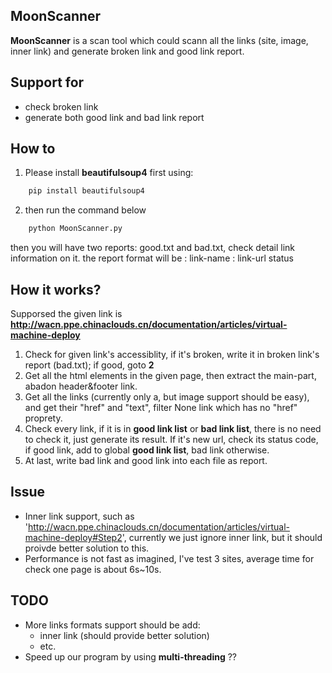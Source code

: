 ## MoonScanner
**MoonScanner** is a scan tool which could scann all the links (site, image, inner link) and generate broken link and good link report.

## Support for
+ check broken link 
+ generate both good link and bad link report

## How to 
1. Please install **beautifulsoup4** first using:
```python
	pip install beautifulsoup4
```
2. then run the command below
```python
	python MoonScanner.py
```
then you will have two reports: good.txt and bad.txt, check detail link information on it.
the report format will be : link-name : link-url status

## How it works?
Supporsed the given link is **http://wacn.ppe.chinaclouds.cn/documentation/articles/virtual-machine-deploy**  
1. Check for given link's accessiblity, if it's broken, write it in broken link's report (bad.txt); if good, goto **2**  
2. Get all the html elements in the given page, then extract the main-part, abadon header&footer link.  
3. Get all the links <a>(currently only a, but image support should be easy), and get their "href" and "text", filter None link which has no "href" proprety.  
4. Check every link, if it is in **good link list** or **bad link list**, there is no need to check it, just generate its result. If it's new url, check its status code, if good link, add to global **good link list**, bad link otherwise.  
5. At last, write bad link and good link into each file as report.

## Issue
+ Inner link support, such as 'http://wacn.ppe.chinaclouds.cn/documentation/articles/virtual-machine-deploy#Step2', currently we just ignore inner link, but it should proivde better solution to this.
+ Performance is not fast as imagined, I've test 3 sites, average time for check one page is about 6s~10s.

## TODO
+ More links formats support should be add:
	- inner link (should provide better solution)
	- etc.
+ Speed up our program by using **multi-threading** ??
